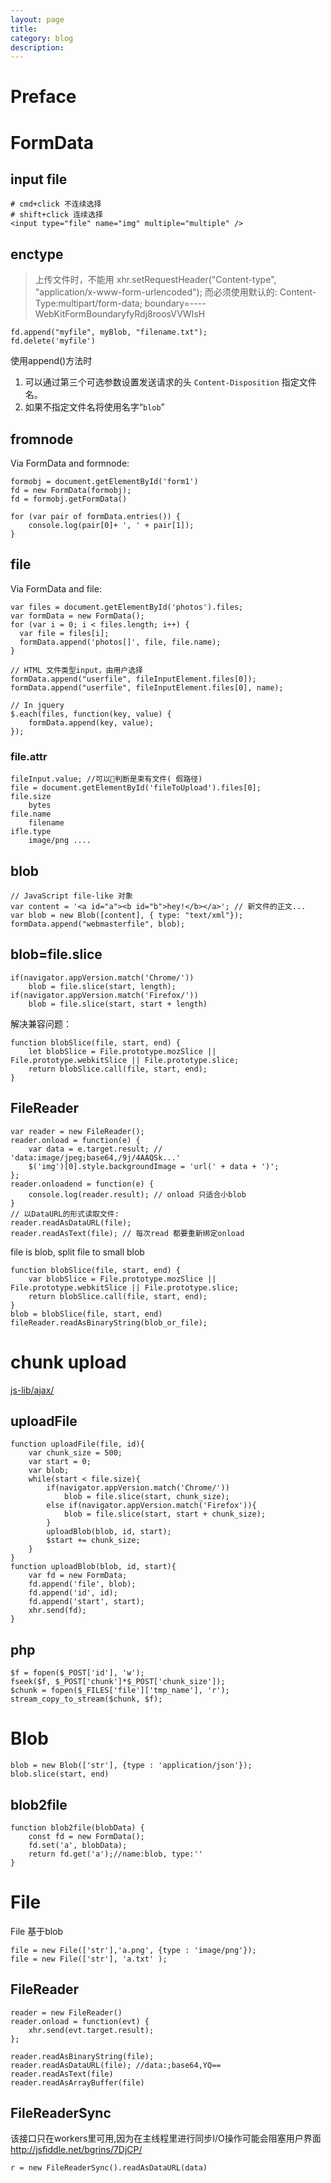 ```yaml
---
layout: page
title:	
category: blog
description: 
---
```

# Preface

# FormData

## input file

    # cmd+click 不连续选择
    # shift+click 连续选择
    <input type="file" name="img" multiple="multiple" />


## enctype
> 上传文件时，不能用 xhr.setRequestHeader("Content-type", "application/x-www-form-urlencoded");
> 而必须使用默认的: Content-Type:multipart/form-data; boundary=----WebKitFormBoundaryfyRdj8roosVVWIsH

    fd.append("myfile", myBlob, "filename.txt");
    fd.delete('myfile')

使用append()方法时
1. 可以通过第三个可选参数设置发送请求的头 `Content-Disposition` 指定文件名。
2. 如果不指定文件名将使用名字“`blob`”

## fromnode
Via FormData and formnode:

    formobj = document.getElementById('form1')
	fd = new FormData(formobj);
    fd = formobj.getFormData()

    for (var pair of formData.entries()) {
        console.log(pair[0]+ ', ' + pair[1]); 
    }

## file
Via FormData and file:

	var files = document.getElementById('photos').files;
	var formData = new FormData();
	for (var i = 0; i < files.length; i++) {
	  var file = files[i];
	  formData.append('photos[]', file, file.name);
	}

	// HTML 文件类型input，由用户选择
	formData.append("userfile", fileInputElement.files[0]);
	formData.append("userfile", fileInputElement.files[0], name);

	// In jquery
	$.each(files, function(key, value) {
        formData.append(key, value);
    });

### file.attr

    fileInput.value; //可以判断是束有文件( 假路径)
	file = document.getElementById('fileToUpload').files[0];
	file.size
		bytes
	file.name
		filename
	ifle.type
		image/png ....

## blob

	// JavaScript file-like 对象
	var content = '<a id="a"><b id="b">hey!</b></a>'; // 新文件的正文...
	var blob = new Blob([content], { type: "text/xml"});
	formData.append("webmasterfile", blob);

## blob=file.slice

	if(navigator.appVersion.match('Chrome/'))
		blob = file.slice(start, length);
	if(navigator.appVersion.match('Firefox/'))
		blob = file.slice(start, start + length)

解决兼容问题：

    function blobSlice(file, start, end) {
        let blobSlice = File.prototype.mozSlice || File.prototype.webkitSlice || File.prototype.slice;
        return blobSlice.call(file, start, end);
    }

## FileReader

    var reader = new FileReader();
    reader.onload = function(e) {
        var data = e.target.result; // 'data:image/jpeg;base64,/9j/4AAQSk...'            
        $('img')[0].style.backgroundImage = 'url(' + data + ')';
    };
    reader.onloadend = function(e) {
        console.log(reader.result); // onload 只适合小blob
    }
    // 以DataURL的形式读取文件:
    reader.readAsDataURL(file);
    reader.readAsText(file); // 每次read 都要重新绑定onload

file is blob, split file to small blob

    function blobSlice(file, start, end) {
        var blobSlice = File.prototype.mozSlice || File.prototype.webkitSlice || File.prototype.slice;
        return blobSlice.call(file, start, end);
    }
    blob = blobSlice(file, start, end)
    fileReader.readAsBinaryString(blob_or_file);

# chunk upload
[js-lib/ajax/](js-lib/upload/)

## uploadFile

	function uploadFile(file, id){
		var chunk_size = 500;
		var start = 0;
		var blob;
		while(start < file.size){
			if(navigator.appVersion.match('Chrome/'))
				blob = file.slice(start, chunk_size);
			else if(navigator.appVersion.match('Firefox')){
				blob = file.slice(start, start + chunk_size);
			}
			uploadBlob(blob, id, start);
			$start += chunk_size;
		}
	}
	function uploadBlob(blob, id, start){
		var fd = new FormData;
		fd.append('file', blob);
		fd.append('id', id);
		fd.append('start', start);
		xhr.send(fd);
	}

## php

	$f = fopen($_POST['id'], 'w');
	fseek($f, $_POST['chunk']*$_POST['chunk_size']);
	$chunk = fopen($_FILES['file']['tmp_name'], 'r');
	stream_copy_to_stream($chunk, $f);

# Blob

    blob = new Blob(['str'], {type : 'application/json'});
    blob.slice(start, end)

## blob2file
    function blob2file(blobData) {
        const fd = new FormData();
        fd.set('a', blobData);
        return fd.get('a');//name:blob, type:''
    }

# File
File 基于blob

    file = new File(['str'],'a.png', {type : 'image/png'});
    file = new File(['str'], 'a.txt' );

## FileReader

    reader = new FileReader()
    reader.onload = function(evt) {
        xhr.send(evt.target.result);
    };

    reader.readAsBinaryString(file);
    reader.readAsDataURL(file); //data:;base64,YQ==
    reader.readAsText(file)
    reader.readAsArrayBuffer(file)

## FileReaderSync
该接口只在workers里可用,因为在主线程里进行同步I/O操作可能会阻塞用户界面
http://jsfiddle.net/bgrins/7DjCP/

    r = new FileReaderSync().readAsDataURL(data)